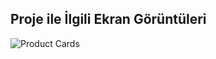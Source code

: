 ## Proje ile İlgili Ekran Görüntüleri
![Product Cards](https://github.com/user-attachments/assets/ef5fc0eb-fc87-444a-b678-0152f489e738)
